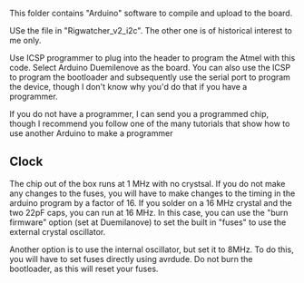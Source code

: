 This folder contains "Arduino" software to compile and upload to the board.

USe the file in "Rigwatcher_v2_i2c". The other one is of historical interest
to me only.

Use ICSP programmer to plug into the header to program the Atmel with this
code. Select Arduino Duemilenove as the board. You can also use the ICSP
to program the bootloader and subsequently use the serial port to program
the device, though I don't know why you'd do that if you have a programmer.

If you do not have a programmer, I can send you a programmed chip, though
I recommend you follow one of the many tutorials that show how to use 
another Arduino to make a programmer

## Clock

The chip out of the box runs at 1 MHz with no crystsal. If you do not 
make any changes to the fuses, you will have to make changes to the 
timing in the arduino program by a factor of 16. If you solder on a
16 MHz crystal and the two 22pF caps, you can run at 16 MHz. In this
case, you can use the "burn firmware" option (set at Duemilanove) to
set the built in "fuses" to use the external crystal oscillator.

Another option is to use the internal oscillator, but set it to
8MHz. To do this, you will have to set fuses directly using avrdude.
Do not burn the bootloader, as this will reset your fuses.
